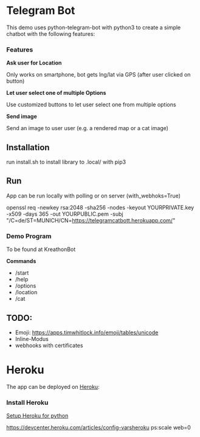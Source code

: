 # Telegram Bot

This demo uses python-telegram-bot with python3 to create a simple chatbot with the following features:

### Features

**Ask user for Location**

Only works on smartphone, bot gets lng/lat via GPS (after user clicked on button)


**Let user select one of multiple Options**

Use customized buttons to let user select one from multiple options

**Send image**

Send an image to user user (e.g. a rendered map or a cat image)


## Installation

run install.sh to install library to .local/ with pip3

## Run

App can be run locally with polling or on server (with_webhoks=True)




openssl req -newkey rsa:2048 -sha256 -nodes -keyout YOURPRIVATE.key -x509 -days 365 -out YOURPUBLIC.pem -subj "/C=de/ST=MUNICH/CN=https://telegramcatbott.herokuapp.com/"


### Demo Program

To be found at KreathonBot

**Commands**

- /start
- /help
- /options
- /location
- /cat


## TODO:
- Emoji: https://apps.timwhitlock.info/emoji/tables/unicode
- Inline-Modus
- webhooks with certificates


# Heroku

The app can be deployed on [Heroku](heroku.com):

### Install Heroku

[Setup Heroku for python](https://devcenter.heroku.com/articles/getting-started-with-python#set-up)

https://devcenter.heroku.com/articles/config-varsheroku ps:scale web=0

        